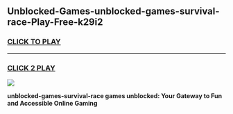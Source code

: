 
## Unblocked-Games-unblocked-games-survival-race-Play-Free-k29i2
<h3>
<a href="https://premium76.site?title=unblocked-games-survival-race&ref=23A">CLICK TO PLAY</a></h3>
<hr>

<h3>
<a href="https://premium76.site?title=unblocked-games-survival-race&ref=23A">CLICK 2 PLAY</a>
  
</h3>

<a href="https://premium76.site?title=unblocked-games-survival-race&ref=23A"><img src="https://clearcache.store/games.png"></a>


**unblocked-games-survival-race games unblocked: Your Gateway to Fun and Accessible Online Gaming**
